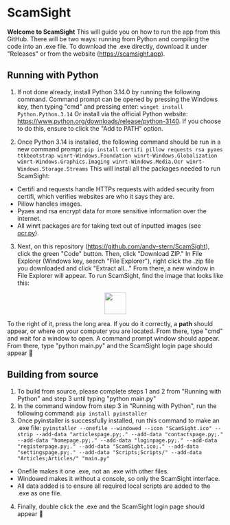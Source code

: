 # ScamSight

**Welcome to ScamSight**
This will guide you on how to run the app from this GitHub. There will be two ways: running from Python and compiling the code into an .exe file. To download the .exe directly, download it under "Releases" or from the website (https://scamsight.app).

## Running with Python
1. If not done already, install Python 3.14.0 by running the following command. Command prompt can be opened by pressing the Windows key, then typing "cmd" and pressing enter:
`winget install Python.Python.3.14`
Or install via the official Python website: https://www.python.org/downloads/release/python-3140. If you choose to do this, ensure to click the "Add to PATH" option.

2. Once Python 3.14 is installed, the following command should be run in a new command prompt:
`pip install certifi pillow requests rsa pyaes ttkbootstrap winrt-Windows.Foundation winrt-Windows.Globalization winrt-Windows.Graphics.Imaging winrt-Windows.Media.Ocr winrt-Windows.Storage.Streams`
This will install all the packages needed to run ScamSight:

- Certifi and requests handle HTTPs requests with added security from certifi, which verifies websites are who it says they are.
- Pillow handles images.
- Pyaes and rsa encrypt data for more sensitive information over the internet.
- All winrt packages are for taking text out of inputted images (see [ocr.py](https://github.com/andy-stern/ScamSight/blob/main/Scripts/ocr.py)).

3. Next, on this repository (https://github.com/andy-stern/ScamSight), click the green "Code" button. Then, click "Download ZIP." In File Explorer (Windows key, search "File Explorer"), right click the .zip file you downloaded and click "Extract all..."
From there, a new window in File Explorer will appear. To run ScamSight, find the image that looks like this:
<p align="center">
  <img width="50" height="50" src="https://github.com/user-attachments/assets/921df132-1d1d-4f3d-aa11-5e2a9104f170" />
</p>

To the right of it, press the long area. If you do it correctly, a **path** should appear, or where on your computer you are located. From there, type "cmd" and wait for a window to open.
A command prompt window should appear. From there, type "python main.py" and the ScamSight login page should appear 🥳

## Building from source
1. To build from source, please complete steps 1 and 2 from "Running with Python" and step 3 until typing "python main.py"
2. In the command window from step 3 in "Running with Python", run the following command:
`pip install pyinstaller`
3. Once pyinstaller is successfully installed, run this command to make an .exe file:
`pyinstaller --onefile --windowed --icon "ScamSight.ico" --strip --add-data "articlespage.py;." --add-data "contactspage.py;." --add-data "homepage.py;." --add-data "loginpage.py;." --add-data "registerpage.py;." --add-data "ScamSight.ico;." --add-data "settingspage.py;." --add-data "Scripts;Scripts/" --add-data "Articles;Articles/" "main.py"`
- Onefile makes it one .exe, not an .exe with other files.
- Windowed makes it without a console, so only the ScamSight interface.
- All data added is to ensure all required local scripts are added to the .exe as one file.
4. Finally, double click the .exe and the ScamSight login page should appear 🥳
